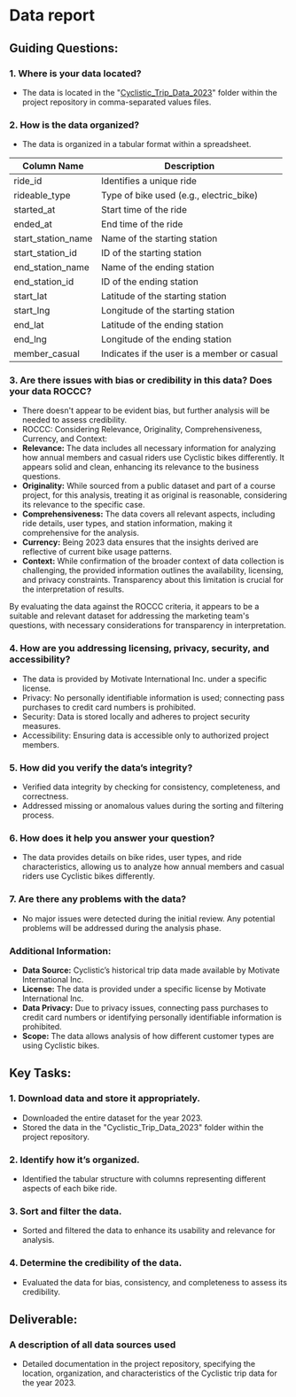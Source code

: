 # Data report

## Guiding Questions:

### 1. Where is your data located?
- The data is located in the "[Cyclistic_Trip_Data_2023](https://github.com/marcoshsq/GoogleDataAnalyticsCapstone/tree/main/01.%20Case%20Study%2001/Cyclistic_Trip_Data_2023)" folder within the project repository in comma-separated values files.

### 2. How is the data organized?
- The data is organized in a tabular format within a spreadsheet.

| Column Name           | Description                                      |
|-----------------------|--------------------------------------------------|
| ride_id               | Identifies a unique ride                         |
| rideable_type         | Type of bike used (e.g., electric_bike)          |
| started_at            | Start time of the ride                           |
| ended_at              | End time of the ride                             |
| start_station_name    | Name of the starting station                     |
| start_station_id      | ID of the starting station                       |
| end_station_name      | Name of the ending station                       |
| end_station_id        | ID of the ending station                         |
| start_lat             | Latitude of the starting station                 |
| start_lng             | Longitude of the starting station                |
| end_lat               | Latitude of the ending station                   |
| end_lng               | Longitude of the ending station                  |
| member_casual         | Indicates if the user is a member or casual      |

### 3. Are there issues with bias or credibility in this data? Does your data ROCCC?
- There doesn't appear to be evident bias, but further analysis will be needed to assess credibility.
- ROCCC: Considering Relevance, Originality, Comprehensiveness, Currency, and Context:
- **Relevance:** The data includes all necessary information for analyzing how annual members and casual riders use Cyclistic bikes differently. It appears solid and clean, enhancing its relevance to the business questions.
- **Originality:** While sourced from a public dataset and part of a course project, for this analysis, treating it as original is reasonable, considering its relevance to the specific case.
- **Comprehensiveness:** The data covers all relevant aspects, including ride details, user types, and station information, making it comprehensive for the analysis.
- **Currency:** Being 2023 data ensures that the insights derived are reflective of current bike usage patterns.
- **Context:** While confirmation of the broader context of data collection is challenging, the provided information outlines the availability, licensing, and privacy constraints. Transparency about this limitation is crucial for the interpretation of results.

By evaluating the data against the ROCCC criteria, it appears to be a suitable and relevant dataset for addressing the marketing team's questions, with necessary considerations for transparency in interpretation.


### 4. How are you addressing licensing, privacy, security, and accessibility?
- The data is provided by Motivate International Inc. under a specific license.
- Privacy: No personally identifiable information is used; connecting pass purchases to credit card numbers is prohibited.
- Security: Data is stored locally and adheres to project security measures.
- Accessibility: Ensuring data is accessible only to authorized project members.

### 5. How did you verify the data’s integrity?
- Verified data integrity by checking for consistency, completeness, and correctness.
- Addressed missing or anomalous values during the sorting and filtering process.

### 6. How does it help you answer your question?
- The data provides details on bike rides, user types, and ride characteristics, allowing us to analyze how annual members and casual riders use Cyclistic bikes differently.

### 7. Are there any problems with the data?
- No major issues were detected during the initial review. Any potential problems will be addressed during the analysis phase.

### Additional Information:
- **Data Source:** Cyclistic’s historical trip data made available by Motivate International Inc.
- **License:** The data is provided under a specific license by Motivate International Inc.
- **Data Privacy:** Due to privacy issues, connecting pass purchases to credit card numbers or identifying personally identifiable information is prohibited.
- **Scope:** The data allows analysis of how different customer types are using Cyclistic bikes.

## Key Tasks:

### 1. Download data and store it appropriately.
- Downloaded the entire dataset for the year 2023.
- Stored the data in the "Cyclistic_Trip_Data_2023" folder within the project repository.

### 2. Identify how it’s organized.
- Identified the tabular structure with columns representing different aspects of each bike ride.

### 3. Sort and filter the data.
- Sorted and filtered the data to enhance its usability and relevance for analysis.

### 4. Determine the credibility of the data.
- Evaluated the data for bias, consistency, and completeness to assess its credibility.

## Deliverable:

### A description of all data sources used
- Detailed documentation in the project repository, specifying the location, organization, and characteristics of the Cyclistic trip data for the year 2023.
